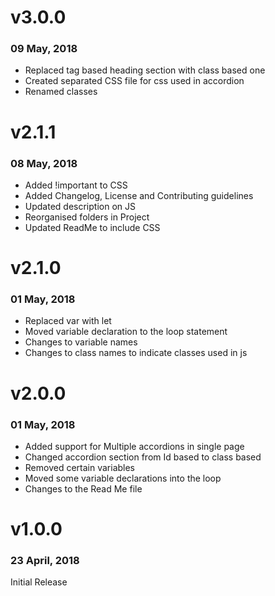 # v3.0.0
### 09 May, 2018

 - Replaced tag based heading section with class based one
 - Created separated CSS file for css used in accordion
 - Renamed classes

# v2.1.1
### 08 May, 2018

 - Added !important to CSS
 - Added Changelog, License and Contributing guidelines
 - Updated description on JS
 - Reorganised folders in Project
 - Updated ReadMe to include CSS

# v2.1.0
### 01 May, 2018

 - Replaced var with let
 - Moved variable declaration to the loop statement
 - Changes to variable names
 - Changes to class names to indicate classes used in js

# v2.0.0
### 01 May, 2018

 - Added support for Multiple accordions in single page
 - Changed accordion section from Id based to class based
 - Removed certain variables
 - Moved some variable declarations into the loop
 - Changes to the Read Me file

# v1.0.0
### 23 April, 2018
Initial Release
